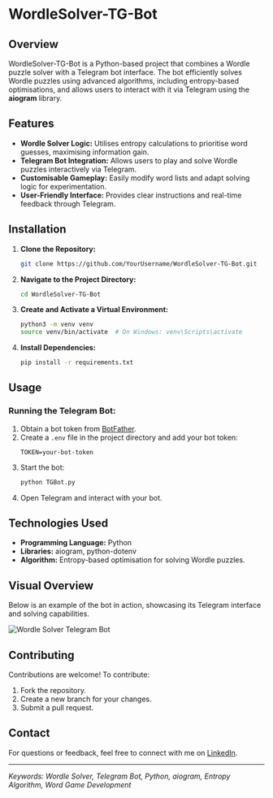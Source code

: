 # WordleSolver-TG-Bot

## Overview
WordleSolver-TG-Bot is a Python-based project that combines a Wordle puzzle solver with a Telegram bot interface. The bot efficiently solves Wordle puzzles using advanced algorithms, including entropy-based optimisations, and allows users to interact with it via Telegram using the **aiogram** library.

## Features
- **Wordle Solver Logic:** Utilises entropy calculations to prioritise word guesses, maximising information gain.
- **Telegram Bot Integration:** Allows users to play and solve Wordle puzzles interactively via Telegram.
- **Customisable Gameplay:** Easily modify word lists and adapt solving logic for experimentation.
- **User-Friendly Interface:** Provides clear instructions and real-time feedback through Telegram.

## Installation
1. **Clone the Repository:**
   ```bash
   git clone https://github.com/YourUsername/WordleSolver-TG-Bot.git
   ```
2. **Navigate to the Project Directory:**
   ```bash
   cd WordleSolver-TG-Bot
   ```
3. **Create and Activate a Virtual Environment:**
   ```bash
   python3 -m venv venv
   source venv/bin/activate  # On Windows: venv\Scripts\activate
   ```
4. **Install Dependencies:**
   ```bash
   pip install -r requirements.txt
   ```

## Usage
### Running the Telegram Bot:
1. Obtain a bot token from [BotFather](https://core.telegram.org/bots#botfather).
2. Create a `.env` file in the project directory and add your bot token:
   ```plaintext
   TOKEN=your-bot-token
   ```
3. Start the bot:
   ```bash
   python TGBot.py
   ```
4. Open Telegram and interact with your bot.

## Technologies Used
- **Programming Language:** Python
- **Libraries:** aiogram, python-dotenv
- **Algorithm:** Entropy-based optimisation for solving Wordle puzzles.

## Visual Overview
Below is an example of the bot in action, showcasing its Telegram interface and solving capabilities.

![Wordle Solver Telegram Bot](images/telegram_bot_interface.png)

## Contributing
Contributions are welcome! To contribute:
1. Fork the repository.
2. Create a new branch for your changes.
3. Submit a pull request.

## Contact
For questions or feedback, feel free to connect with me on [LinkedIn](https://www.linkedin.com/in/dmytro-dudarenko/).

---

*Keywords: Wordle Solver, Telegram Bot, Python, aiogram, Entropy Algorithm, Word Game Development*
